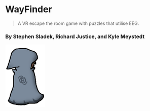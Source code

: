 # WayFinder
> A VR escape the room game with puzzles that utilise EEG.

### By Stephen Sladek, Richard Justice, and Kyle Meystedt

<img src="Images/TheWayFinder.png" width="25%" />
